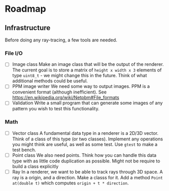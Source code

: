 # Roadmap

## Infrastructure

Before doing any ray-tracing, a few tools are needed.

### File I/O

- [ ] Image class
  Make an image class that will be the output of the renderer. The current goal is to store a matrix of `height x width x 3` elements of type `uint8_t` - we might change this in the future. Think of what additional methods could be useful.
- [ ] PPM image writer
  We need some way to output images. PPM is a convenient format (although inefficient). See https://en.wikipedia.org/wiki/Netpbm#File_formats
- [ ] Validation
  Write a small program that can generate some images of any pattern you wish to test this functionality.

### Math

- [ ] Vector class
  A fundamental data type in a renderer is a 2D/3D vector. Think of a class of this type (or two classes). Implement any operations you might think are useful, as well as some test. Use `gtest` to make a test bench.
- [ ] Point class
  We also need points. Think how you can handle this data type with as little code duplication as possible. Might not be require to build a class explicitly
- [ ] Ray
  In a renderer, we want to be able to track rays through 3D space. A ray is a origin, and a direction. Make a classs for it. Add a method `Point at(double t)` which computes `origin + t * direction`.
